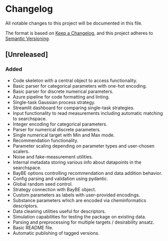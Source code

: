 # Changelog
All notable changes to this project will be documented in this file.

The format is based on [Keep a Changelog](https://keepachangelog.com/en/1.0.0/),
and this project adheres to [Semantic Versioning](https://semver.org/spec/v2.0.0.html).

## [Unreleased]
### Added
- Code skeleton with a central object to access functionality.
- Basic parser for categorical parameters with one-hot encoding.
- Basic parser for discrete numerical parameters.
- Azure pipeline for code formatting and linting.
- Single-task Gaussian process strategy.
- Streamlit dashboard for comparing single-task strategies.
- Input functionality to read measurements including automatic matching to searchspace.
- Integer encoding for categorical parameters.
- Parser for numerical discrete parameters.
- Single numerical target with Min and Max mode.
- Recommendation functionality.
- Parameter scaling depending on parameter types and user-chosen scalers.
- Noise and fake-measurement utilities.
- Internal metadata storing various info about datapoints in the searchspace.
- BayBE options controlling recommendation and data addition behavior.
- Config parsing and validation using pydantic.
- Global random seed control.
- Strategy connection with BayBE object.
- Custom parameters as labels with user-provided encodings.
- Substance parameters which are encoded via cheminformatics descriptors.
- Data cleaning utilities useful for descriptors.
- Simulation capabilities for testing the package on existing data.
- Parsing and preprocessing for multiple targets / desirability ansatz.
- Basic README file.
- Automatic publishing of tagged versions.

